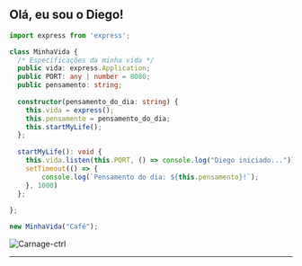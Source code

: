 <h2> Olá, eu sou o Diego!</h2>

```typescript
import express from 'express';

class MinhaVida {
  /* Específicações da minha vida */
  public vida: express.Application;
  public PORT: any | number = 8080;
  public pensamento: string;
  
  constructor(pensamento_do_dia: string) {
    this.vida = express();
    this.pensamento = pensamento_do_dia;
    this.startMyLife();
  };
  
  startMyLife(): void {
    this.vida.listen(this.PORT, () => console.log("Diego iniciado..."));
    setTimeout(() => {
    	console.log(`Pensamento do dia: ${this.pensamento}!`);
    }, 1000)
  };
  
};

new MinhaVida("Café");
```
<img src="https://komarev.com/ghpvc/?username=Carnage-ctrl&color=red" alt="Carnage-ctrl" /> 

---
